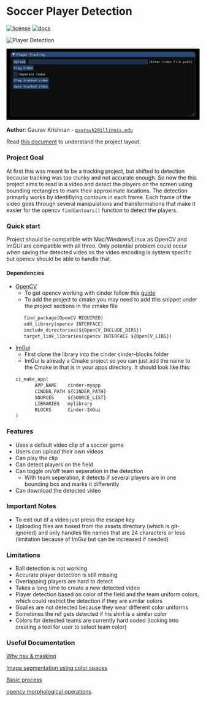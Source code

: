 # Soccer Player Detection

[![license](https://img.shields.io/badge/license-MIT-green)](LICENSE)
[![docs](https://img.shields.io/badge/docs-yes-brightgreen)](docs/README.md)

![Player Detection](/snapshots/detection-snapshot.png)

![GUI Snapshot](/snapshots/gui-snapshot.png)

**Author**: Gaurav Krishnan - [`gauravk2@illinois.edu`](mailto:example@illinois.edu)

Read [this document](https://cliutils.gitlab.io/modern-cmake/chapters/basics/structure.html) to understand the project
layout.



### Project Goal
At first this was meant to be a tracking project, but shifted 
to detection because tracking was too clunky and not accurate enough. So now the
this project aims to read in a video and detect the players on the screen using bounding
rectangles to mark their approximate locations. The detection primarily works by identifiying
contours in each frame. Each frame of the video goes through several manipulations and transformations
that make it easier for the opencv `findContours()` function to detect the players. 

### Quick start
Project should be compatible with Mac/Windows/Linux as
OpenCV and ImGUI are compatible with all three.
Only potential problem could occur when saving the detected video as the video encoding is system specific
 but opencv should be able to handle that.

#### Dependencies
- [OpenCV](https://github.com/opencv/opencv/tree/4.3.0) 
    - To get opencv working with cinder follow this [guide](https://blog.zhajor.com/2016/10/install-opencv-and-make-a-test-project-with-clion/)
    - To add the project to cmake you may need to add this snippet under the project sections in the cmake file
    ```
       find_package(OpenCV REQUIRED) 
       add_library(opencv INTERFACE)
       include_directories(${OpenCV_INCLUDE_DIRS})
       target_link_libraries(opencv INTERFACE ${OpenCV_LIBS})
  ```
- [ImGui](https://github.com/simongeilfus/Cinder-ImGui)
    - First clone the library into the cinder cinder-blocks folder
    - ImGui is already a Cmake project so you can just add the name to the Cmake
    in that is in your apps directory. It should look like this:
    ```
  ci_make_app(
           APP_NAME    cinder-myapp
           CINDER_PATH ${CINDER_PATH}
           SOURCES     ${SOURCE_LIST}
           LIBRARIES   mylibrary
           BLOCKS      Cinder-ImGui
   )
  ```


### Features
- Uses a default video clip of a soccer game
- Users can upload their own videos
- Can play the clip
- Can detect players on the field
- Can toggle on/off team seperation in the detection
    - With team seperation, it detects if several players are in one bounding box
    and marks it differently
- Can download the detected video

### Important Notes
- To exit out of a video just press the escape key
- Uploading files are based from the assets directory (which is git-ignored) and only handles
file names that are 24 characters or less (limitation because of ImGui 
but can be increased if needed)

### Limitations
- Ball detection is not working
- Accurate player detection is still missing
- Overlapping players are hard to detect
- Takes a long time to create a new detected video
- Player detection based on color of the field and the team uniform
colors, which could restrict the detection if they are similar colors
- Goalies are not detected because they wear different color uniforms
- Sometimes the ref gets detected if his shirt is a similar color
- Colors for detected teams are currently hard coded (looking into
creating a tool for user to select team color)

### Useful Documentation
[Why hsv & masking](https://www.learnopencv.com/color-spaces-in-opencv-cpp-python/)

[Image segmentation using color spaces](https://realpython.com/python-opencv-color-spaces/#visualizing-nemo-in-hsv-color-space)

[Basic process](https://stackoverflow.com/questions/10948589/choosing-the-correct-upper-and-lower-hsv-boundaries-for-color-detection-withcv)

[opencv morphological operations](https://docs.opencv.org/3.4/d3/dbe/tutorial_opening_closing_hats.html)

